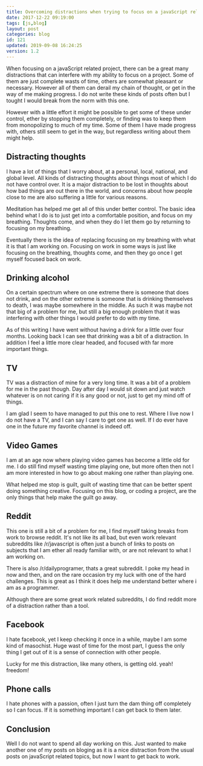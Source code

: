 ```yaml
---
title: Overcoming distractions when trying to focus on a javaScript related project.
date: 2017-12-22 09:19:00
tags: [js,blog]
layout: post
categories: blog
id: 121
updated: 2019-09-08 16:24:25
version: 1.2
---
```


When focusing on a javaScript related project, there can be a great many distractions that can interfere with my ability to focus on a project. Some of them are just complete wasts of time, others are somewhat pleasant or necessary. However all of them can derail my chain of thought, or get in the way of me making progress. I do not write these kinds of posts often but I tought I would break from the norm with this one.

<!-- more -->

However with a little effort it might be possible to get some of these under control, ether by stopping them completely, or finding was to keep them from monopolizing to much of my time. Some of them I have made progress with, others still seem to get in the way, but regardless writing about them might help.

## Distracting thoughts

I have a lot of things that I worry about, at a personal, local, national, and global level. All kinds of distracting thoughts about things most of which I do not have control over. It is a major distraction to be lost in thoughts about how bad things are out there in the world, and concerns about how people close to me are also suffering a little for various reasons.

Meditation has helped me get all of this under better control. The basic idea behind what I do is to just get into a comfortable position, and focus on my breathing. Thoughts come, and when they do I let them go by returning to focusing on my breathing.

Eventually there is the idea of replacing focusing on my breathing with what it is that I am working on. Focusing on work in some ways is just like focusing on the breathing, thoughts come, and then they go once I get myself focused back on work.

## Drinking alcohol

On a certain spectrum where on one extreme there is someone that does not drink, and on the other extreme is someone that is drinking themselves to death, I was maybe somewhere in the middle. As such it was maybe not that big of a problem for me, but still a big enough problem that it was interfering with other things I would prefer to do with my time.

As of this writing I have went without having a drink for a little over four months. Looking back I can see that drinking was a bit of a distraction. In addition I feel a little more clear headed, and focused with far more important things.

## TV

TV was a distraction of mine for a very long time. It was a bit of a problem for me in the past though. Day after day I would sit down and just watch whatever is on not caring if it is any good or not, just to get my mind off of things.

I am glad I seem to have managed to put this one to rest. Where I live now I do not have a TV, and I can say I care to get one as well. If I do ever have one in the future my favorite channel is indeed off.

## Video Games

I am at an age now where playing video games has become a little old for me. I do still find myself wasting time playing one, but more often then not I am more interested in how to go about making one rather than playing one.

What helped me stop is guilt, guilt of wasting time that can be better spent doing something creative. Focusing on this blog, or coding a project, are the only things that help make the guilt go away.

## Reddit

This one is still a bit of a problem for me, I find myself taking breaks from work to browse reddit. It's not like its all bad, but even work relevant subreddits like /r/javascript is often just a bunch of links to posts on subjects that I am ether all ready familiar with, or are not relevant to what I am working on.

There is also /r/dailyprogramer, thats a great subreddit. I poke my head in now and then, and on the rare occasion try my luck with one of the hard challenges. This is great as I think it does help me understand better where i am as a programmer. 

Although there are some great work related subreddits, I do find reddit more of a distraction rather than a tool.

## Facebook

I hate facebook, yet I keep checking it once in a while, maybe I am some kind of masochist. Huge wast of time for the most part, I guess the only thing I get out of it is a sense of connection with other people.

Lucky for me this distraction, like many others, is getting old. yeah! freedom!

## Phone calls

I hate phones with a passion, often I just turn the dam thing off completely so I can focus. If it is something important I can get back to them later.

## Conclusion

Well I do not want to spend all day working on this. Just wanted to make another one of my posts on bloging as it is a nice distraction from the usual posts on javaScript related topics, but now I want to get back to work.